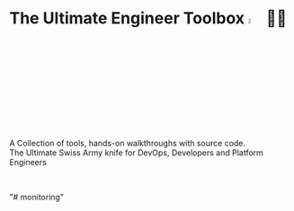 # The Ultimate Engineer Toolbox <img src="https://www.shareicon.net/data/128x128/2017/04/11/883708_media_512x512.png" alt="YouTube" width="5%" height="5%"> :hammer::wrench:

A Collection of tools, hands-on walkthroughs with source code. <br/>
The Ultimate Swiss Army knife for DevOps, Developers and Platform Engineers

<br/>


"# monitoring" 
